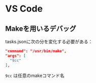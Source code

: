 # VS Code

## Makeを用いるデバッグ

tasks.jsonに次の分を変化する必要がある：

``` json
"command": "/usr/bin/make",
"args": [
  "9cc"
],
```

`9cc` は任意のmakeコマンド名
